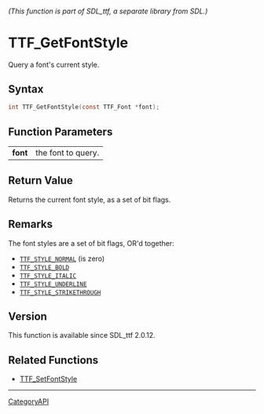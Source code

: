 ###### (This function is part of SDL_ttf, a separate library from SDL.)
# TTF_GetFontStyle

Query a font's current style.

## Syntax

```c
int TTF_GetFontStyle(const TTF_Font *font);

```

## Function Parameters

|              |                    |
| ------------ | ------------------ |
| **font**     | the font to query. |

## Return Value

Returns the current font style, as a set of bit flags.

## Remarks

The font styles are a set of bit flags, OR'd together:

- [`TTF_STYLE_NORMAL`](TTF_STYLE_NORMAL) (is zero)
- [`TTF_STYLE_BOLD`](TTF_STYLE_BOLD)
- [`TTF_STYLE_ITALIC`](TTF_STYLE_ITALIC)
- [`TTF_STYLE_UNDERLINE`](TTF_STYLE_UNDERLINE)
- [`TTF_STYLE_STRIKETHROUGH`](TTF_STYLE_STRIKETHROUGH)

## Version

This function is available since SDL_ttf 2.0.12.

## Related Functions

* [TTF_SetFontStyle](TTF_SetFontStyle)

----
[CategoryAPI](CategoryAPI)

